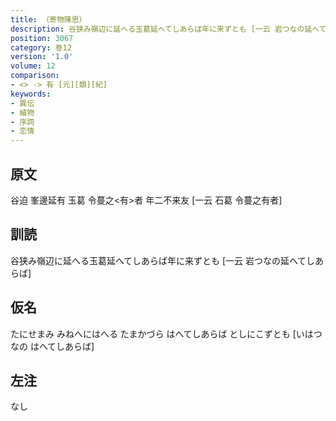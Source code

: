 ```yaml
---
title: （寄物陳思）
description: 谷狭み嶺辺に延へる玉葛延へてしあらば年に来ずとも [一云 岩つなの延へてしあらば]
position: 3067
category: 巻12
version: '1.0'
volume: 12
comparison:
- <> -> 有 [元][類][紀]
keywords:
- 異伝
- 植物
- 序詞
- 恋情
---
```


## 原文

谷迫 峯邊延有 玉葛 令蔓之<有>者 年二不来友 [一云 石葛 令蔓之有者]

## 訓読

谷狭み嶺辺に延へる玉葛延へてしあらば年に来ずとも [一云 岩つなの延へてしあらば]

## 仮名

たにせまみ みねへにはへる たまかづら はへてしあらば としにこずとも [いはつなの はへてしあらば]

## 左注

なし
